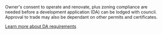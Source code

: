 Owner's consent to operate and renovate, plus zoning compliance are needed before a development application (DA) can be lodged with council. Approval to trade may also be dependant on other permits and certificates.

[Learn more about DA requirements](#)
